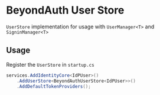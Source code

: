 ﻿# BeyondAuth User Store

`UserStore` implementation for usage with `UserManager<T>` and `SigninManager<T>`


## Usage
Register the `UserStore` in `startup.cs`
```csharp 
services.AddIdentityCore<IdPUser>()
	.AddUserStore<BeyondAuthUserStore<IdPUser>>()
	.AddDefaultTokenProviders();
```